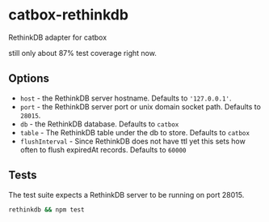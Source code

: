 catbox-rethinkdb
============

RethinkDB adapter for catbox

still only about 87% test coverage right now.

## Options

- `host` - the RethinkDB server hostname. Defaults to `'127.0.0.1'`.
- `port` - the RethinkDB server port or unix domain socket path. Defaults to `28015`.
- `db` - the RethinkDB database. Defaults to `catbox`
- `table` - The RethinkDB table under the db to store. Defaults to `catbox`
- `flushInterval` - Since RethinkDB does not have ttl yet this sets how often to flush expiredAt records. Defaults to `60000`

## Tests

The test suite expects a RethinkDB server to be running on port 28015.

```sh
rethinkdb && npm test
```
